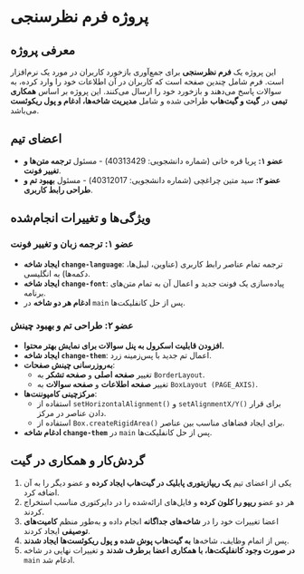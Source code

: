 # پروژه فرم نظرسنجی

## معرفی پروژه
این پروژه یک **فرم نظرسنجی** برای جمع‌آوری بازخورد کاربران در مورد یک نرم‌افزار است. فرم شامل چندین صفحه است که کاربران در آن اطلاعات خود را وارد کرده، به سوالات پاسخ می‌دهند و بازخورد خود را ارسال می‌کنند. این پروژه بر اساس **همکاری تیمی** در **گیت و گیت‌هاب** طراحی شده و شامل **مدیریت شاخه‌ها، ادغام و پول ریکوئست** می‌باشد.

## اعضای تیم
- **عضو ۱:** پریا قره خانی (شماره دانشجویی: 40313429) - مسئول **ترجمه متن‌ها و تغییر فونت**.
- **عضو ۲:** سید متین چراغچی (شماره دانشجویی: 40312017) - مسئول **بهبود تم و طراحی رابط کاربری**.

## ویژگی‌ها و تغییرات انجام‌شده
### عضو ۱: ترجمه زبان و تغییر فونت
- **ایجاد شاخه `change-language`**: ترجمه تمام عناصر رابط کاربری (عناوین، لیبل‌ها، دکمه‌ها) به انگلیسی.
- **ایجاد شاخه `change-font`**: پیاده‌سازی یک فونت جدید و اعمال آن به تمام متن‌های برنامه.
- **ادغام هر دو شاخه** در `main` پس از حل کانفلیکت‌ها.

### عضو ۲: طراحی تم و بهبود چینش
- **افزودن قابلیت اسکرول به پنل سوالات برای نمایش بهتر محتوا.**
- **ایجاد شاخه `change-them`**: اعمال تم جدید با پس‌زمینه زرد.
- **به‌روزرسانی چینش صفحات**:
  - تغییر **صفحه اصلی** و **صفحه تشکر** به `BorderLayout`.
  - تغییر **صفحه اطلاعات** و **صفحه سوالات** به `BoxLayout (PAGE_AXIS)`.
- **مرکز‌چینی کامپوننت‌ها**:
  - استفاده از `setHorizontalAlignment()` و `setAlignmentX/Y()` برای قرار دادن عناصر در مرکز.
  - استفاده از `Box.createRigidArea()` برای ایجاد فضاهای مناسب بین عناصر.
- **ادغام شاخه `change-them`** در `main` پس از حل کانفلیکت‌ها.

## گردش‌کار و همکاری در گیت
1. یکی از اعضای تیم **یک ریپازیتوری پابلیک در گیت‌هاب ایجاد کرده** و عضو دیگر را به آن اضافه کرد.
2. هر دو عضو **ریپو را کلون کرده** و فایل‌های ارائه‌شده را در دایرکتوری مناسب استخراج کردند.
3. اعضا تغییرات خود را در **شاخه‌های جداگانه** انجام داده و به‌طور منظم **کامیت‌های توصیفی** ایجاد کردند.
4. پس از اتمام وظایف، شاخه‌ها **به گیت‌هاب پوش شده و پول ریکوئست‌ها ایجاد شدند**.
5. **در صورت وجود کانفلیکت‌ها، با همکاری اعضا برطرف شدند** و تغییرات نهایی در شاخه `main` ادغام شد.
